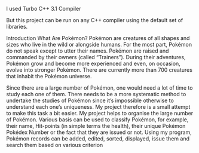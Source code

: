 I used Turbo C++ 3.1 Compiler

But this project can be run on any C++ compiler using the default set of libraries.

Introduction
What Are Pokémon?
Pokémon are creatures of all shapes and sizes who live in the wild or alongside
humans. For the most part, Pokémon do not speak except to utter their names.
Pokémon are raised and commanded by their owners (called “Trainers”). During their
adventures, Pokémon grow and become more experienced and even, on occasion,
evolve into stronger Pokémon. There are currently more than 700 creatures that inhabit
the Pokémon universe.


Since there are a large number of Pokémon, one would need a lot of time to study each
one of them. There needs to be a more systematic method to undertake the studies of
Pokémon since it’s impossible otherwise to understand each one’s uniqueness.
My project therefore is a small attempt to make this task a bit easier. My project helps to
organise the large number of Pokémon. Various basis can be used to classify
Pokémon, for example, their name, Hit-points (in simple terms the health), their unique
Pokémon Pokédex Number or the fact that they are issued or not.
Using my program, Pokémon records can be added, edited, sorted, displayed, issue
them and search them based on various criterion